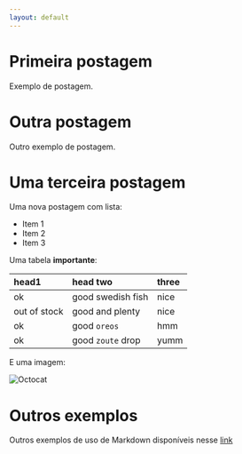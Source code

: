 ```yaml
---
layout: default
---
```


# Primeira postagem

Exemplo de postagem.

# Outra postagem

Outro exemplo de postagem.

# Uma terceira postagem

Uma nova postagem com lista:

* Item 1
* Item 2
* Item 3

Uma tabela **importante**:

| head1        | head two          | three |
|:-------------|:------------------|:------|
| ok           | good swedish fish | nice  |
| out of stock | good and plenty   | nice  |
| ok           | good `oreos`      | hmm   |
| ok           | good `zoute` drop | yumm  |

E uma imagem:

![Octocat](https://github.githubassets.com/images/icons/emoji/octocat.png)

# Outros exemplos

Outros exemplos de uso de Markdown disponíveis nesse [link](./exemplos)

